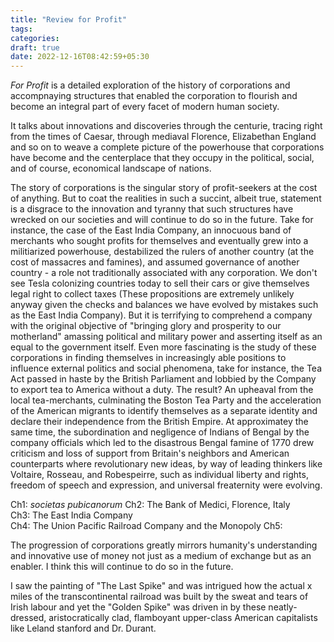 ```yaml
---
title: "Review for Profit"
tags:
categories: 
draft: true
date: 2022-12-16T08:42:59+05:30
---
```


_For Profit_ is a detailed exploration of the history of corporations and accompnaying structures that enabled the corporation to flourish and become an integral part of every facet of modern human society.   

It talks about innovations and discoveries through the centurie, tracing right from the times of Caesar, through mediaval Florence, Elizabethan England and so on to weave a complete picture of the powerhouse that corporations have become and the centerplace that they occupy in the political, social, and of course, economical landscape of nations.   

The story of corporations is the singular story of profit-seekers at the cost of anything. But to coat the realities in such a succint, albeit true, statement is a disgrace to the innovation and tyranny that such structures have wrecked on our societies and will continue to do so in the future. Take for instance, the case of the East India Company, an innocuous band of merchants who sought profits for themselves and eventually grew into a militiarized powerhouse, destabilized the rulers of another country (at the cost of massacres and famines), and assumed governance of another country - a role not traditionally associated with any corporation. We don't see Tesla colonizing countries today to sell their cars or give themselves legal right to collect taxes (These propositions are extremely unlikely anyway given the checks and balances we have evolved by mistakes such as the East India Company). But it is terrifying to comprehend a company with the original objective of "bringing glory and prosperity to our motherland" amassing political and military power and asserting itself as an equal to the government itself. Even more fascinating is the study of these corporations in finding themselves in increasingly able positions to influence external politics and social phenomena, take for instance, the Tea Act passed in haste by the British Parliament and lobbied by the Company to export tea to America without a duty. The result? An upheaval from the local tea-merchants, culminating the Boston Tea Party and the acceleration of the American migrants to identify themselves as a separate identity and declare their independence from the British Empire. At approximatey the same time, the subordination and negligence of Indians of Bengal by the company officials which led to the disastrous Bengal famine of 1770 drew criticism and loss of support from Britain's neighbors and American counterparts where revolutionary new ideas, by way of leading thinkers like Voltaire, Rosseau, and Robespeirre, such as individual liberty and rights, freedom of speech and expression, and universal freaternity were evolving.   


Ch1: _societas pubicanorum_
Ch2: The Bank of Medici, Florence, Italy   
Ch3: The East India Company   
Ch4: The Union Pacific Railroad Company and the Monopoly
Ch5: 

The progression of corporations greatly mirrors humanity's understanding and innovative use of money not just as a medium of exchange but as an enabler. I think this will continue to do so in the future.   


I saw the painting of "The Last Spike" and was intrigued how the actual x miles of the transcontinental railroad was built by the sweat and tears of Irish labour and yet the "Golden Spike" was driven in by these neatly-dressed, aristocratically clad, flamboyant upper-class American capitalists like Leland stanford and Dr. Durant.   



